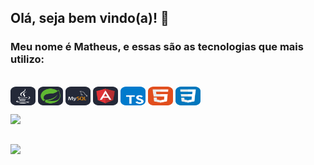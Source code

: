 ## Olá, seja bem vindo(a)! 👋

<h3>Meu nome é Matheus, e essas são as tecnologias que mais utilizo: </h3>
<div style="display: inline_block"><br>
  <img align="center" alt = "Java" height="30" width="40" src="https://raw.githubusercontent.com/tandpfun/skill-icons/65dea6c4eaca7da319e552c09f4cf5a9a8dab2c8/icons/Java-Dark.svg">
  <img align="center" alt = "Spring-Boot" height="30" width="40" src="https://raw.githubusercontent.com/tandpfun/skill-icons/65dea6c4eaca7da319e552c09f4cf5a9a8dab2c8/icons/Spring-Dark.svg">
  <img align="center" alt = "MySQL" height="30" width="40" src="https://raw.githubusercontent.com/tandpfun/skill-icons/65dea6c4eaca7da319e552c09f4cf5a9a8dab2c8/icons/MySQL-Dark.svg">
  <img align="center" alt = "Angular" height="30" width="40" src="https://raw.githubusercontent.com/tandpfun/skill-icons/65dea6c4eaca7da319e552c09f4cf5a9a8dab2c8/icons/Angular-Dark.svg">
  <img align="center" alt = "TypeScript" height="30" width="40" src="https://raw.githubusercontent.com/tandpfun/skill-icons/65dea6c4eaca7da319e552c09f4cf5a9a8dab2c8/icons/TypeScript.svg">
  <img align="center" alt = "HTML" height="30" width="40" src="https://raw.githubusercontent.com/tandpfun/skill-icons/65dea6c4eaca7da319e552c09f4cf5a9a8dab2c8/icons/HTML.svg">
  <img align="center" alt = "CSS" height="30" width="40" src="https://raw.githubusercontent.com/tandpfun/skill-icons/65dea6c4eaca7da319e552c09f4cf5a9a8dab2c8/icons/CSS.svg">
  
</div>

<div>
  <p></p>
  <img height = "200em" src="https://github-readme-stats.vercel.app/api/top-langs/?username=matheusmaiagoulart&theme=dracula&layout=compact&hide_border=true&bg_color=0d1117&title_color=8f00ff"/>
</div>
  
  ##
 
<div> 
  
  <a href="https://www.linkedin.com/in/matheusmaiagoulart/" target="_blank"><img src="https://img.shields.io/badge/-LinkedIn-%230077B5?style=for-the-badge&logo=linkedin&logoColor=white" target="_blank"></a> 
  
</div>

